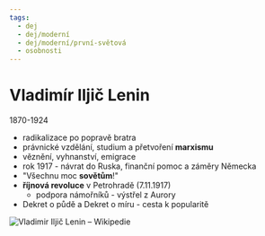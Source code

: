```yaml
---
tags:
  - dej
  - dej/moderní
  - dej/moderní/první-světová
  - osobnosti
---
```

# Vladimír Iljič Lenin
1870-1924
- radikalizace po popravě bratra
- právnické vzdělání, studium a přetvoření **marxismu**
- věznění, vyhnanství, emigrace
- rok 1917 - návrat do Ruska, finanční pomoc a záměry Německa
- "Všechnu moc **sovětům**!"
- **říjnová revoluce** v Petrohradě (7.11.1917)
	- podpora námořníků - výstřel z Aurory
- Dekret o půdě a Dekret o míru - cesta k popularitě

![Vladimir Iljič Lenin – Wikipedie](https://upload.wikimedia.org/wikipedia/commons/6/65/Lenin_in_Switzerland.jpg)